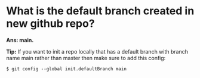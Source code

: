 # What is the default branch created in new github repo?

**Ans: main.**


**Tip:** If you want to init a repo locally that has a default branch with branch name main rather than master then make sure to add this config:

  `$ git config --global init.defaultBranch main`
